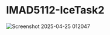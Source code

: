 # IMAD5112-IceTask2
![Screenshot 2025-04-25 012047](https://github.com/user-attachments/assets/711eac32-c1fa-435e-9195-904fe80689c7)
